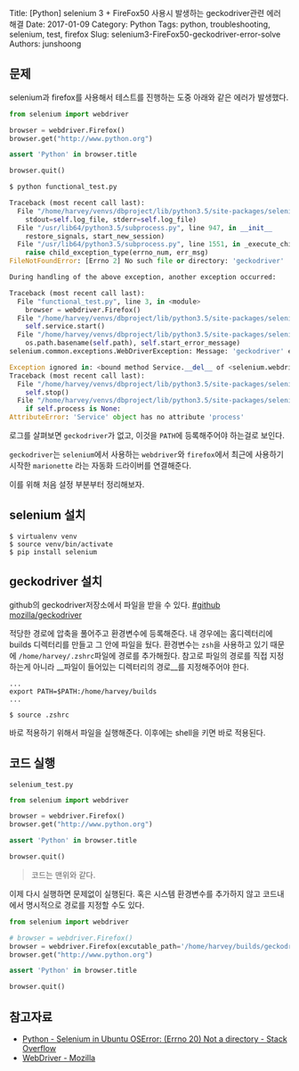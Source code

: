 Title: [Python] selenium 3 + FireFox50 사용시 발생하는 geckodriver관련 에러 해결
Date: 2017-01-09
Category: Python
Tags: python, troubleshooting, selenium, test, firefox
Slug: selenium3-FireFox50-geckodriver-error-solve
Authors: junshoong

## 문제

selenium과 firefox를 사용해서 테스트를 진행하는 도중 아래와 같은 에러가 발생했다.

```python
from selenium import webdriver

browser = webdriver.Firefox()
browser.get("http://www.python.org")

assert 'Python' in browser.title

browser.quit()
```

```bash
$ python functional_test.py
```

```python
Traceback (most recent call last):
  File "/home/harvey/venvs/dbproject/lib/python3.5/site-packages/selenium/webdriver/common/service.py", line 74, in start
    stdout=self.log_file, stderr=self.log_file)
  File "/usr/lib64/python3.5/subprocess.py", line 947, in __init__
    restore_signals, start_new_session)
  File "/usr/lib64/python3.5/subprocess.py", line 1551, in _execute_child
    raise child_exception_type(errno_num, err_msg)
FileNotFoundError: [Errno 2] No such file or directory: 'geckodriver'

During handling of the above exception, another exception occurred:

Traceback (most recent call last):
  File "functional_test.py", line 3, in <module>
    browser = webdriver.Firefox()
  File "/home/harvey/venvs/dbproject/lib/python3.5/site-packages/selenium/webdriver/firefox/webdriver.py", line 140, in __init__
    self.service.start()
  File "/home/harvey/venvs/dbproject/lib/python3.5/site-packages/selenium/webdriver/common/service.py", line 81, in start
    os.path.basename(self.path), self.start_error_message)
selenium.common.exceptions.WebDriverException: Message: 'geckodriver' executable needs to be in PATH. 

Exception ignored in: <bound method Service.__del__ of <selenium.webdriver.firefox.service.Service object at 0x7f117dff9668>>
Traceback (most recent call last):
  File "/home/harvey/venvs/dbproject/lib/python3.5/site-packages/selenium/webdriver/common/service.py", line 173, in __del__
    self.stop()
  File "/home/harvey/venvs/dbproject/lib/python3.5/site-packages/selenium/webdriver/common/service.py", line 145, in stop
    if self.process is None:
AttributeError: 'Service' object has no attribute 'process'
```

로그를 살펴보면 `geckodriver`가 없고, 이것을 `PATH`에 등록해주어야 하는걸로 보인다. 

`geckodriver`는 `selenium`에서 사용하는 `webdriver`와 `firefox`에서 최근에 사용하기 시작한 `marionette` 라는 자동화 드라이버를 연결해준다. 

이를 위해 처음 설정 부분부터 정리해보자.



## selenium 설치

```shell
$ virtualenv venv
$ source venv/bin/activate
$ pip install selenium
```



## geckodriver 설치

github의 geckodriver저장소에서 파일을 받을 수 있다. [#github mozilla/geckodriver](https://github.com/mozilla/geckodriver/releases/tag/v0.13.0)

적당한 경로에 압축을 풀어주고 환경변수에 등록해준다. 내 경우에는 홈디렉터리에 builds 디렉터리를 만들고 그 안에 파일을 뒀다. 환경변수는 `zsh`을 사용하고 있기 때문에 `/home/harvey/.zshrc`파일에 경로를 추가해줬다. 참고로 파일의 경로를 직접 지정하는게 아니라 __파일이 들어있는 디렉터리의 경로__를 지정해주어야 한다.

```shell
...
export PATH=$PATH:/home/harvey/builds
...
```

```shell
$ source .zshrc
```

바로 적용하기 위해서 파일을 실행해준다. 이후에는 shell을 키면 바로 적용된다.



## 코드 실행

`selenium_test.py`

```python
from selenium import webdriver

browser = webdriver.Firefox()
browser.get("http://www.python.org")

assert 'Python' in browser.title

browser.quit()
```

> 코드는 맨위와 같다.

이제 다시 실행하면 문제없이 실행된다. 혹은 시스템 환경변수를 추가하지 않고 코드내에서 명시적으로 경로를 지정할 수도 있다.

```python
from selenium import webdriver

# browser = webdriver.Firefox()
browser = webdriver.Firefox(excutable_path='/home/harvey/builds/geckodriver')
browser.get("http://www.python.org")

assert 'Python' in browser.title

browser.quit()
```



## 참고자료

- [Python - Selenium in Ubuntu OSError: (Errno 20) Not a directory - Stack Overflow](http://stackoverflow.com/questions/40073548/python-selenium-in-ubuntu-oserror-errno-20-not-a-directory)
- [WebDriver - Mozilla](https://developer.mozilla.org/en-US/docs/Mozilla/QA/Marionette/WebDriver)
